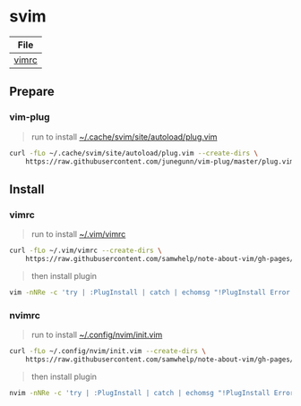 # svim

| File |
| --- |
| [vimrc](https://github.com/samwhelp/note-about-vim/blob/gh-pages/_demo/prototype/svim/vimrc) |


## Prepare

### vim-plug

> run to install [~/.cache/svim/site/autoload/plug.vim](https://github.com/junegunn/vim-plug/blob/master/plug.vim)

``` sh
curl -fLo ~/.cache/svim/site/autoload/plug.vim --create-dirs \
	https://raw.githubusercontent.com/junegunn/vim-plug/master/plug.vim
```


## Install

### vimrc

> run to install [~/.vim/vimrc](vimrc)

``` sh
curl -fLo ~/.vim/vimrc --create-dirs \
	https://raw.githubusercontent.com/samwhelp/note-about-vim/gh-pages/_demo/prototype/svim/vimrc
```

> then install plugin

``` sh
vim -nNRe -c 'try | :PlugInstall | catch | echomsg "!PlugInstall Error!" | finally | :qa! | endtry'
```

### nvimrc

> run to install [~/.config/nvim/init.vim](vimrc)

``` sh
curl -fLo ~/.config/nvim/init.vim --create-dirs \
	https://raw.githubusercontent.com/samwhelp/note-about-vim/gh-pages/_demo/prototype/svim/vimrc
```

> then install plugin

``` sh
nvim -nNRe -c 'try | :PlugInstall | catch | echomsg "!PlugInstall Error!" | finally | :qa! | endtry'
```
